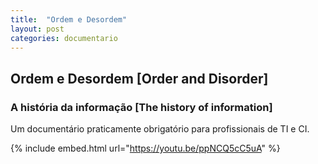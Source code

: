 ```yaml
---
title:  "Ordem e Desordem"
layout: post
categories: documentario
---
```


## Ordem e Desordem [Order and Disorder]
### A história da informação [The history of information]

Um documentário praticamente obrigatório para profissionais de TI e CI. 

{% include embed.html url="https://youtu.be/ppNCQ5cC5uA" %}
